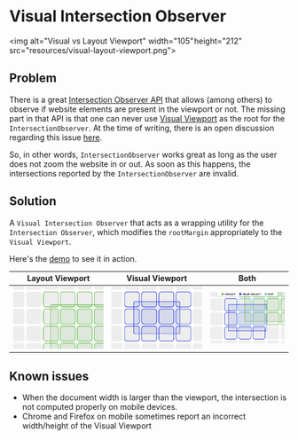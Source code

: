 # Visual Intersection Observer

<img alt="Visual vs Layout Viewport" width="105" height="212" src="resources/visual-layout-viewport.png">

## Problem

There is a great [Intersection Observer API](https://developer.mozilla.org/en-US/docs/Web/API/Intersection_Observer_API) that allows (among others) to observe if website elements are present in the viewport or not. The missing part in that API is that one can never use [Visual Viewport](https://developer.mozilla.org/en-US/docs/Web/API/VisualViewport) as the root for the `IntersectionObserver`. At the time of writing, there is an open discussion regarding this issue [here](https://github.com/w3c/IntersectionObserver/issues/95).

So, in other words, `IntersectionObserver` works great as long as the user does not zoom the website in or out. As soon as this happens, the intersections reported by the `IntersectionObserver` are invalid.

## Solution

A `Visual Intersection Observer` that acts as a wrapping utility for the `Intersection Observer`, which modifies the `rootMargin` appropriately to the `Visual Viewport`.

Here's the [demo](https://juo.github.io/visual-intersection-observer/) to see it in action.


| Layout Viewport | Visual Viewport | Both |
| - | - | - |
| ![Layout Viewport](resources/layout.png) | ![Visual Viewport](resources/visual.png) | ![Both](resources/both.png) |

## Known issues

- When the document width is larger than the viewport, the intersection is not computed properly on mobile devices.
- Chrome and Firefox on mobile sometimes report an incorrect width/height of the Visual Viewport
